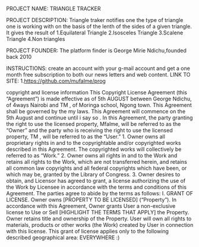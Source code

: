 PROJECT NAME: 
TRIANGLE TRACKER

PROJECT DESCRIPTION:
Triangle traker notifies one the type of triangle one is working with on the basis of the lenth of the sides of a given triangle. 
It gives the result of 
1.Equilateral Triangle
2.Isosceles Triangle
3.Scalene Triangle
4.Non triangles

PROJECT FOUNDER: 
The platform finder is George Mirie Ndichu,founded back
2010 

INSTRUCTIONS:
 create an account with your g-mail account and get a one month free subscription to both our news letters and web content.
LINK TO SITE: 1.https://github.com/mufalme/prog

copyright and license information
This Copyright License Agreement (this “Agreement”) is made effective as of 5th AUGUST between George Ndichu, of 4ways Nairobi and TM , of Moringa school, Ngong town.
This Agreement shall be governed by the my laws. This Agreement will commence on the 5th August and continue until i say so . In this Agreement, the party granting the right to use the licensed property, Mfalme, will be referred to as the “Owner” and the party who is receiving the right to use the licensed property, TM , will be referred to as the “User.”
    1.     Owner owns all proprietary rights in and to the copyrightable and/or copyrighted works described in this Agreement.  The copyrighted works will collectively be referred to as “Work.”
    2.     Owner owns all rights in and to the Work and retains all rights to the Work, which are not transferred herein, and retains all common law copyrights and all federal copyrights which have been, or which may be, granted by the Library of Congress.
    3.     Owner desires to obtain, and Licensor has agreed to grant, a license authorizing the use of the Work by Licensee in accordance with the terms and conditions of this Agreement.
The parties agree to abide by the terms as follows:
I. GRANT OF LICENSE. Owner owns [PROPERTY TO BE LICENSED] (“Property”). In accordance with this Agreement, Owner grants User a non-exclusive license to Use or Sell [HIGHLIGHT THE TERMS THAT APPLY] the Property. Owner retains title and ownership of the Property. User will own all rights to materials, products or other works (the Work) created by User in connection with this license. This grant of license applies only to the following described geographical area: EVERYWHERE :)

